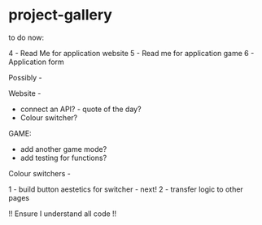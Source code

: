 # project-gallery

to do now:

4 - Read Me for application website
5 - Read me for application game
6 - Application form

Possibly - 

Website - 
- connect an API? - quote of the day?
- Colour switcher? 

GAME:
- add another game mode?
- add testing for functions?

Colour switchers -

1 - build button aestetics for switcher - next!
2 - transfer logic to other pages

!! Ensure I understand all code !!
